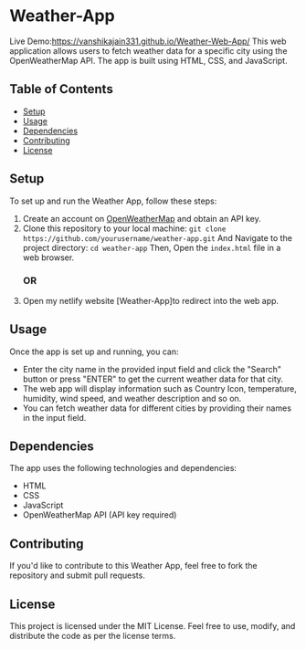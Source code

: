 # Weather-App
Live Demo:https://vanshikajain331.github.io/Weather-Web-App/
This web application allows users to fetch weather data for a specific city using the OpenWeatherMap API. The app is built using HTML, CSS, and JavaScript.

## Table of Contents

- [Setup](#setup)
- [Usage](#usage)
- [Dependencies](#dependencies)
- [Contributing](#contributing)
- [License](#license)

## Setup

To set up and run the Weather App, follow these steps:

1. Create an account on [OpenWeatherMap](https://openweathermap.org/) and obtain an API key.
2. Clone this repository to your local machine: `git clone https://github.com/yourusername/weather-app.git`
   And Navigate to the project directory: `cd weather-app`
   Then, Open the `index.html` file in a web browser.
      ### OR
5. Open my netlify website [Weather-App]to redirect into the web app.

## Usage

Once the app is set up and running, you can:

- Enter the city name in the provided input field and click the "Search" button or press "ENTER" to get the current weather data for that city.
- The web app will display information such as Country Icon, temperature, humidity, wind speed, and weather description and so on.
- You can fetch weather data for different cities by providing their names in the input field.

## Dependencies

The app uses the following technologies and dependencies:

- HTML
- CSS
- JavaScript
- OpenWeatherMap API (API key required)

## Contributing

If you'd like to contribute to this Weather App, feel free to fork the repository and submit pull requests.

## License

This project is licensed under the MIT License. Feel free to use, modify, and distribute the code as per the license terms.

